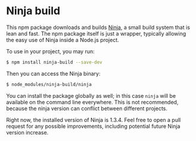 # Ninja build

This npm package downloads and builds [Ninja](http://martine.github.io/ninja/),
a small build system that is lean and fast. The npm package itself is just
a wrapper, typically allowing the easy use of Ninja inside a Node.js project.

To use in your project, you may run:

```sh
$ npm install ninja-build --save-dev
```

Then you can access the Ninja binary:

```sh
$ node_modules/ninja-build/ninja
```

You can install the package globally as well; in this case `ninja` will be
available on the command line everywhere. This is not recommended, because
the ninja version can conflict between different projects.

Right now, the installed version of Ninja is 1.3.4. Feel free to open a pull
request for any possible improvements, including potential future Ninja version
increase.
